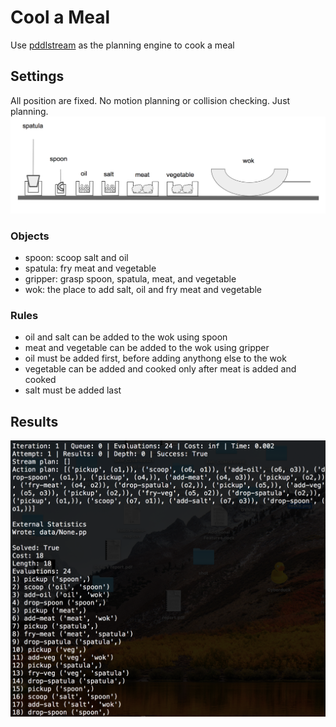 # Cool a Meal
Use [pddlstream](https://github.com/caelan/pddlstream) as the planning engine to cook a meal

## Settings
All position are fixed. No motion planning or collision checking. Just planning.
<img width="600" alt="plan map" src="https://github.com/jingxixu/lis-work/blob/master/pddl_examples/cook_meal/images/settings.png">

### Objects
- spoon: scoop salt and oil
- spatula: fry meat and vegetable
- gripper: grasp spoon, spatula, meat, and vegetable
- wok: the place to add salt, oil and fry meat and vegetable

### Rules
- oil and salt can be added to the wok using spoon
- meat and vegetable can be added to the wok using gripper
- oil must be added first, before adding anythong else to the wok
- vegetable can be added and cooked only after meat is added and cooked
- salt must be added last

## Results
<img width="600" alt="results" src="https://github.com/jingxixu/lis-work/blob/master/pddl_examples/cook_meal/images/results.png">
